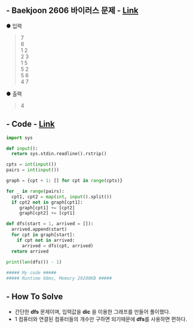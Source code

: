 ## - Baekjoon 2606 바이러스 문제 - [Link](https://www.acmicpc.net/problem/2606)
● 입력  
> 7  
6  
1 2  
2 3  
1 5  
5 2  
5 6  
4 7

● 출력
> 4  

## - Code - [Link](https://github.com/imtaesuu/AlgorithmPractice_with_Python/blob/main/Graph_Traversal/Baekjoon_2606/Baekjoon_2606.py)

```python
import sys

def input():
  return sys.stdin.readline().rstrip()

cpts = int(input())
pairs = int(input())

graph = {cpt + 1: [] for cpt in range(cpts)}

for _ in range(pairs):
  cpt1, cpt2 = map(int, input().split())
  if cpt2 not in graph[cpt1]: 
     graph[cpt1] += [cpt2]
     graph[cpt2] += [cpt1]

def dfs(start = 1, arrived = []):
  arrived.append(start)
  for cpt in graph[start]:
    if cpt not in arrived:
      arrived = dfs(cpt, arrived)
  return arrived

print(len(dfs()) - 1)
	
##### My code #####
##### Runtime 68ms, Memory 29200KB #####
```

## - **How To Solve**
- 간단한 **dfs** 문제이며, 입력값을 **dic** 을 이용한 그래프를 만들어 풀이했다.
- 1 컴퓨터와 연결된 컴퓨터들의 개수만 구하면 되기때문에 **dfs**를 사용하면 편하다.